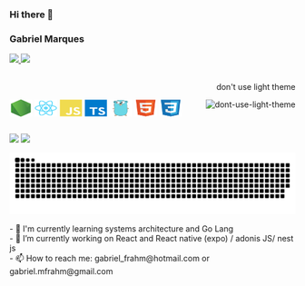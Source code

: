 ### Hi there 👋
### Gabriel Marques
<div>
  <a href="https://github.com/Gabrielfrahm">
  <img height="180em" src="https://github-readme-stats.vercel.app/api?username=Gabrielfrahm&show_icons=true&theme=tokyonight&include_all_commits=true&count_private=true"/>
  <img height="180em" src="https://github-readme-stats.vercel.app/api/top-langs/?username=Gabrielfrahm&layout=compact&langs_count=7&theme=tokyonight" />
  </a>
</div>
<div style="display: inline_block"><br>
  <p align="right">don't use light theme</p>
  <img align="center" alt="Gabriel-node" height="30" width="40" src="https://raw.githubusercontent.com/devicons/devicon/master/icons/nodejs/nodejs-original.svg">
  <img align="center" alt="Gabriel-React" height="30" width="40" src="https://raw.githubusercontent.com/devicons/devicon/master/icons/react/react-original.svg">
  <img align="center" alt="Gabriel-Js" height="30" width="40" src="https://raw.githubusercontent.com/devicons/devicon/master/icons/javascript/javascript-plain.svg">
  <img align="center" alt="Gabriel-Ts" height="30" width="40" src="https://raw.githubusercontent.com/devicons/devicon/master/icons/typescript/typescript-plain.svg">
  <img align="center" alt="Gabriel-GO" height="30" width="40" src="https://raw.githubusercontent.com/devicons/devicon/master/icons/go/go-original.svg">
  <img align="center" alt="Gabriel-HTML" height="30" width="40" src="https://raw.githubusercontent.com/devicons/devicon/master/icons/html5/html5-original.svg">
  <img align="center" alt="Gabriel-CSS" height="30" width="40" src="https://raw.githubusercontent.com/devicons/devicon/master/icons/css3/css3-original.svg">
  <img align="right" alt="dont-use-light-theme" src="https://c.tenor.com/UizX__nl-jsAAAAM/cat-light.gif">
  
</div>
    
 ##
    
<div> 
  <a href = "mailto:gabriel.mfrahm@gmail.com"><img src="https://img.shields.io/badge/-Gmail-%23333?style=for-the-badge&logo=gmail&logoColor=white" target="_blank"></a>
  <a href="https://www.linkedin.com/in/gabriel-frahm-06101b170" target="_blank"><img src="https://img.shields.io/badge/-LinkedIn-%230077B5?style=for-the-badge&logo=linkedin&logoColor=white" target="_blank"></a> 
 
  ![Snake animation](https://github.com/Gabrielfrahm/Gabrielfrahm/blob/output/github-contribution-grid-snake.svg)
 
</div>

<div>
  - 🌱 I'm currently learning systems architecture and Go Lang</br>
  - 🔭 I’m currently working on React and React native (expo) / adonis JS/ nest js </br>
  - 📫 How to reach me: gabriel_frahm@hotmail.com or gabriel.mfrahm@gmail.com </br>
</div>


